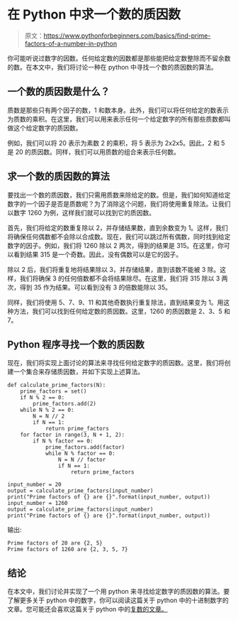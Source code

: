 # 在 Python 中求一个数的质因数

> 原文：<https://www.pythonforbeginners.com/basics/find-prime-factors-of-a-number-in-python>

你可能听说过数字的因数。任何给定数的因数都是那些能把给定数整除而不留余数的数。在本文中，我们将讨论一种在 python 中寻找一个数的质因数的算法。

## 一个数的质因数是什么？

质数是那些只有两个因子的数，1 和数本身。此外，我们可以将任何给定的数表示为质数的乘积。在这里，我们可以用来表示任何一个给定数字的所有那些质数都叫做这个给定数字的质因数。

例如，我们可以将 20 表示为素数 2 的乘积，将 5 表示为 2x2x5。因此，2 和 5 是 20 的质因数。同样，我们可以用质数的组合来表示任何数。

## 求一个数的质因数的算法

要找出一个数的质因数，我们只需用质数来除给定的数。但是，我们如何知道给定数字的一个因子是否是质数呢？为了消除这个问题，我们将使用重复除法。让我们以数字 1260 为例，这样我们就可以找到它的质因数。

首先，我们将给定的数重复除以 2，并存储结果数，直到余数变为 1。这样，我们将确保任何偶数都不会除以合成数。现在，我们可以跳过所有偶数，同时找到给定数字的因子。例如，我们将 1260 除以 2 两次，得到的结果是 315。在这里，你可以看到结果 315 是一个奇数。因此，没有偶数可以是它的因子。

除以 2 后，我们将重复地将结果除以 3，并存储结果，直到该数不能被 3 除。这样，我们将确保 3 的任何倍数都不会将结果除尽。在这里，我们将 315 除以 3 两次，得到 35 作为结果。可以看到没有 3 的倍数能除以 35。

同样，我们将使用 5、7、9、11 和其他奇数执行重复除法，直到结果变为 1。用这种方法，我们可以找到任何给定数的质因数。这里，1260 的质因数是 2、3、5 和 7。

## Python 程序寻找一个数的质因数

现在，我们将实现上面讨论的算法来寻找任何给定数字的质因数。这里，我们将创建一个集合来存储质因数，并如下实现上述算法。

```
def calculate_prime_factors(N):
    prime_factors = set()
    if N % 2 == 0:
        prime_factors.add(2)
    while N % 2 == 0:
        N = N // 2
        if N == 1:
            return prime_factors
    for factor in range(3, N + 1, 2):
        if N % factor == 0:
            prime_factors.add(factor)
            while N % factor == 0:
                N = N // factor
                if N == 1:
                    return prime_factors

input_number = 20
output = calculate_prime_factors(input_number)
print("Prime factors of {} are {}".format(input_number, output))
input_number = 1260
output = calculate_prime_factors(input_number)
print("Prime factors of {} are {}".format(input_number, output)) 
```

输出:

```
Prime factors of 20 are {2, 5}
Prime factors of 1260 are {2, 3, 5, 7} 
```

## 结论

在本文中，我们讨论并实现了一个用 python 来寻找给定数字的质因数的算法。要了解更多关于 python 中的数字，你可以阅读这篇关于 python 中的十进制数字的文章。您可能还会喜欢这篇关于 python 中的[复数的文章。](https://www.pythonforbeginners.com/data-types/complex-numbers-in-python)
